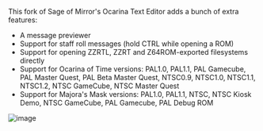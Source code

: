 This fork of Sage of Mirror's Ocarina Text Editor adds a bunch of extra features:

* A message previewer
* Support for staff roll messages (hold CTRL while opening a ROM)
* Support for opening ZZRTL, ZZRT and Z64ROM-exported filesystems directly
* Support for Ocarina of Time versions: PAL1.0, PAL1.1, PAL Gamecube, PAL Master Quest, PAL Beta Master Quest, NTSC0.9, NTSC1.0, NTSC1.1, NTSC1.2, NTSC GameCube, NTSC Master Quest
* Support for Majora's Mask versions: PAL1.0, PAL1.1, NTSC, NTSC Kiosk Demo, NTSC GameCube, PAL Gamecube, PAL Debug ROM

![image](https://user-images.githubusercontent.com/43761362/234229671-eeae5b22-56f1-4cc8-a6aa-f63cdf1158b6.png)

